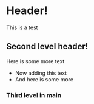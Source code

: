 # Header!
This is a test

## Second level header!
Here is some more text
- Now adding this text
- And here is some more

### Third level in main
